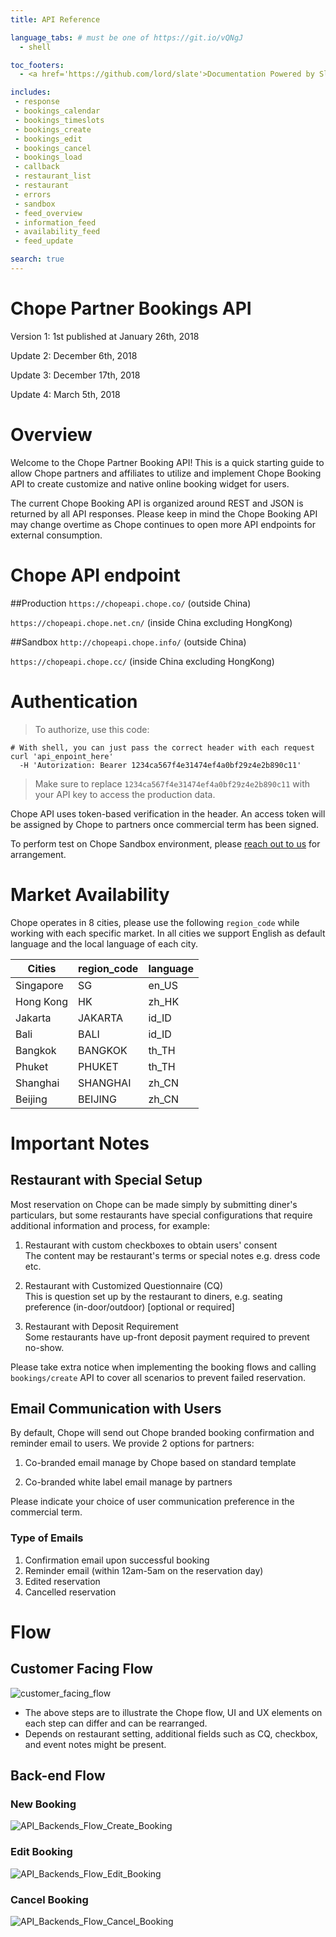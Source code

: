 ```yaml
---
title: API Reference

language_tabs: # must be one of https://git.io/vQNgJ
  - shell

toc_footers:
  - <a href='https://github.com/lord/slate'>Documentation Powered by Slate</a>

includes:
 - response
 - bookings_calendar
 - bookings_timeslots
 - bookings_create
 - bookings_edit
 - bookings_cancel
 - bookings_load
 - callback
 - restaurant_list
 - restaurant
 - errors
 - sandbox
 - feed_overview
 - information_feed
 - availability_feed
 - feed_update

search: true
---
```


# Chope Partner Bookings API 

Version 1: 1st published at January 26th, 2018

Update 2: December 6th, 2018

Update 3: December 17th, 2018

Update 4: March 5th, 2018  

# Overview

Welcome to the Chope Partner Booking API! This is a quick starting guide to allow Chope partners and affiliates to utilize and implement Chope Booking API to create customize and native online booking widget for users.

The current Chope Booking API is organized around REST and JSON is returned by all API responses. Please keep in mind the Chope Booking API may change overtime as Chope continues to open more API endpoints for external consumption.

# Chope API endpoint

##Production
`https://chopeapi.chope.co/` (outside China)

`https://chopeapi.chope.net.cn/` (inside China excluding HongKong)

##Sandbox
`http://chopeapi.chope.info/` (outside China)

`https://chopeapi.chope.cc/` (inside China excluding HongKong)

# Authentication

> To authorize, use this code: 

```shell
# With shell, you can just pass the correct header with each request
curl 'api_enpoint_here' 
  -H 'Autorization: Bearer 1234ca567f4e31474ef4a0bf29z4e2b890c11'
```

> Make sure to replace `1234ca567f4e31474ef4a0bf29z4e2b890c11` with your API key to access the production data.

Chope API uses token-based verification in the header. An access token will be assigned by Chope to partners once commercial term has been signed. 

To perform test on Chope Sandbox environment, please [reach out to us](mailto:product-team@chope.co) for arrangement. 

# Market Availability

Chope operates in 8 cities, please use the following `region_code` while working with each specific market. In all cities we support English as default language and the local language of each city. 

Cities | region_code | language 
------ | ----------- | --------
Singapore | SG | en_US
Hong Kong | HK | zh_HK
Jakarta | JAKARTA | id_ID
Bali | BALI | id_ID
Bangkok | BANGKOK | th_TH
Phuket | PHUKET | th_TH
Shanghai | SHANGHAI | zh_CN
Beijing | BEIJING | zh_CN

# Important Notes

## Restaurant with Special Setup
Most reservation on Chope can be made simply by submitting diner's particulars, but some restaurants have special configurations that require additional information and process, for example: 

1. Restaurant with custom checkboxes to obtain users' consent  
  The content may be restaurant's terms or special notes e.g. dress code etc. 

2. Restaurant with Customized Questionnaire (CQ)  
  This is question set up by the restaurant to diners, e.g. seating preference (in-door/outdoor) [optional or required] 

3. Restaurant with Deposit Requirement  
  Some restaurants have up-front deposit payment required to prevent no-show.

Please take extra notice when implementing the booking flows and calling `bookings/create` API to cover all scenarios to prevent failed reservation.

## Email Communication with Users
By default, Chope will send out Chope branded booking confirmation and reminder email to users. We provide 2 options for partners:

1. Co-branded email manage by Chope based on standard template

2. Co-branded white label email manage by partners 

Please indicate your choice of user communication preference in the commercial term.

### Type of Emails
1. Confirmation email upon successful booking
2. Reminder email (within 12am-5am on the reservation day)
3. Edited reservation 
4. Cancelled reservation


# Flow
## Customer Facing Flow
![customer_facing_flow](customer_facing_flow.png)

- The above steps are to illustrate the Chope flow, UI and UX elements on each step can differ and can be rearranged.
- Depends on restaurant setting, additional fields such as CQ, checkbox, and event notes might be present.

## Back-end Flow
### New Booking
![API_Backends_Flow_Create_Booking](API_Backends_Flow_Create_Booking.png)

### Edit Booking
![API_Backends_Flow_Edit_Booking](API_Backends_Flow_Edit_Booking.png)

### Cancel Booking
![API_Backends_Flow_Cancel_Booking](API_Backends_Flow_Cancel_Booking.png)